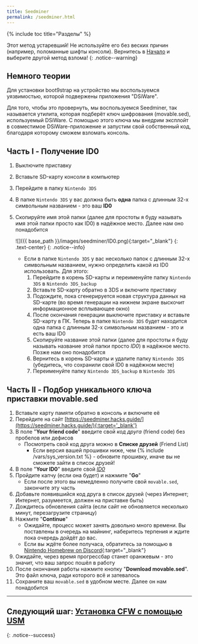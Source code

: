 ```yaml
---
title: Seedminer
permalink: /seedminer.html
---
```

{% include toc title="Разделы" %}

Этот метод устаревший! Не используйте его без веских причин (например, поломанные шифты консоли). Вернитесь в [Начало](get-started) и выберите другой метод взлома!
{: .notice--warning}

## Немного теории

Для установки boot9strap на устройство мы воспользуемся уязвимостью, которой подвержены приложения "DSiWare". 

Для того, чтобы это провернуть, мы воспользуемся Seedminer, так называется утилита, которая подберёт ключ шифрования (movable.sed), используемый DSiWare. С помощью этого ключа мы внедрим эксплойт в совместимое DSiWare-приложение и запустим свой собственный код, благодаря которому сможем взломать консоль. 

## Часть I - Получение ID0

1. Выключите приставку
1. Вставьте SD-карту консоли в компьютер
1. Перейдите в папку `Nintendo 3DS`
1. В папке `Nintendo 3DS` у вас должна быть **одна** папка с длинным 32-х символьным названием - это ваш **ID0**
1. Скопируйте имя этой папки (далее для простоты я буду называть имя этой папки просто как ID0) в надёжное место. Далее нам оно понадобится

	![]({{ base_path }}/images/seedminer/ID0.png){:target="_blank"}
	{: .text-center}
	{: .notice--info}
	
	* Если в папке `Nintendo 3DS` у вас несколько папок с длинным 32-х символьным названием, нужно определить какой из ID0 использовать. Для этого: 
		1. Перейдите в корень SD-карты и переименуйте папку `Nintendo 3DS` в `Nintendo 3DS_backup`
		1. Вставьте SD-карту обратно в 3DS и включите приставку
		1. Подождите, пока сгенерируется новая структура данных на SD-карте (во время генерации на нижнем экране выскочит информационное всплывающее окно)
		1. После окончания генерации выключите приставку и вставьте SD-карту в ПК. Теперь в папке `Nintendo 3DS` будет находится одна папка с длинным 32-х символьным названием - это и есть ваш ID0
		1. Скопируйте название этой папки (далее для простоты я буду называть название этой папки просто *ID0*) в надёжное место. Позже нам оно понадобится
		1. Вернитесь в корень SD-карты и удалите папку `Nintendo 3DS` (убедитесь, что сохранили свой ID0 в надёжном месте)
		1. Переименуйте папку `Nintendo 3DS_backup` в `Nintendo 3DS`

## Часть II - Подбор уникального ключа приставки movable.sed

1. Вставьте карту памяти обратно в консоль и включите её
1. Перейдите на сайт [https://seedminer.hacks.guide/](https://seedminer.hacks.guide/){:target='_blank'}
1. В поле "**Your friend code**" введите свой *код друга* (friend code) без пробелов или дефисов
	* Посмотреть свой код друга можно в **Списке друзей** (Friend List)
		* Если версия вашей прошивки ниже, чем {% include /vars/sys_version.txt %} - обновите прошивку, иначе вы не сможете зайти в список друзей!
1. В поле "**Your ID0**" введите свой [*ID0*](#получение-id0)
1. Пройдите капчу (если она будет) и нажмите "**Go**"
	* Если после этого вы немедленно получите свой `movable.sed`, закончите эту часть
1. Добавьте появившийся код друга в список друзей (через Интернет; Интернет, разумеется, должен на приставке быть)
1. Дождитесь обновления сайта (если сайт не обновляется несколько минут, перезагрузите страницу)
1. Нажмите "**Continue**"
	* Ожидайте, процесс может занять довольно много времени. Вы поставлены в очередь на майнинг, наберитесь терпения и ждите пока очередь дойдёт до вас. 
	* Если вы ждёте более получаса, обратитесь за помощью в [Nintendo Homebrew on Discord](https://discord.gg/MWxPgEp){:target="_blank"}
1. Ожидайте, через время прогрессбар станет оранжевым - это значит, что ваш запрос пошёл в работу
1. После окончания работы нажмите кнопку "**Download movable.sed**". Это файл ключа, ради которого всё и затевалось
1. Сохраните ваш `movable.sed` в удобном месте. Далее он нам понадобится

___


## **Следующий шаг:** [Установка CFW с помощью USM](usm)
{: .notice--success}
